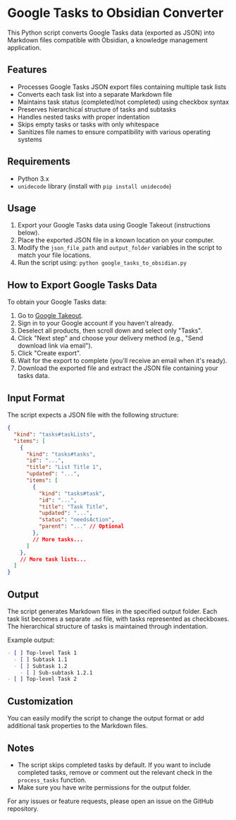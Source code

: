 # Google Tasks to Obsidian Converter

This Python script converts Google Tasks data (exported as JSON) into Markdown files compatible with Obsidian, a knowledge management application.

## Features

- Processes Google Tasks JSON export files containing multiple task lists
- Converts each task list into a separate Markdown file
- Maintains task status (completed/not completed) using checkbox syntax
- Preserves hierarchical structure of tasks and subtasks
- Handles nested tasks with proper indentation
- Skips empty tasks or tasks with only whitespace
- Sanitizes file names to ensure compatibility with various operating systems

## Requirements

- Python 3.x
- `unidecode` library (install with `pip install unidecode`)

## Usage

1. Export your Google Tasks data using Google Takeout (instructions below).
2. Place the exported JSON file in a known location on your computer.
3. Modify the `json_file_path` and `output_folder` variables in the script to match your file locations.
4. Run the script using: `python google_tasks_to_obsidian.py`

## How to Export Google Tasks Data

To obtain your Google Tasks data:

1. Go to [Google Takeout](https://takeout.google.com/).
2. Sign in to your Google account if you haven't already.
3. Deselect all products, then scroll down and select only "Tasks".
4. Click "Next step" and choose your delivery method (e.g., "Send download link via email").
5. Click "Create export".
6. Wait for the export to complete (you'll receive an email when it's ready).
7. Download the exported file and extract the JSON file containing your tasks data.

## Input Format

The script expects a JSON file with the following structure:

```json
{
  "kind": "tasks#taskLists",
  "items": [
    {
      "kind": "tasks#tasks",
      "id": "...",
      "title": "List Title 1",
      "updated": "...",
      "items": [
        {
          "kind": "tasks#task",
          "id": "...",
          "title": "Task Title",
          "updated": "...",
          "status": "needsAction",
          "parent": "..." // Optional
        },
        // More tasks...
      ]
    },
    // More task lists...
  ]
}
```

## Output

The script generates Markdown files in the specified output folder. Each task list becomes a separate `.md` file, with tasks represented as checkboxes. The hierarchical structure of tasks is maintained through indentation.

Example output:

```markdown
- [ ] Top-level Task 1
  - [ ] Subtask 1.1
  - [ ] Subtask 1.2
    - [ ] Sub-subtask 1.2.1
- [ ] Top-level Task 2
```

## Customization

You can easily modify the script to change the output format or add additional task properties to the Markdown files.

## Notes

- The script skips completed tasks by default. If you want to include completed tasks, remove or comment out the relevant check in the `process_tasks` function.
- Make sure you have write permissions for the output folder.

For any issues or feature requests, please open an issue on the GitHub repository.
